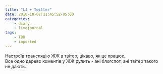```yaml
---
title: "LJ + Twitter"
date: 2010-10-07T11:45:52-05:00
categories:
    - diary
    - livejournal
tags:
    - TBD
    - imported
---
```


Настроїв трансляцію ЖЖ в твітер, цікаво, як це працює.  
Все одно дерево коментів у ЖЖ рулить - ані блогспот, ані твітер такого не дають.